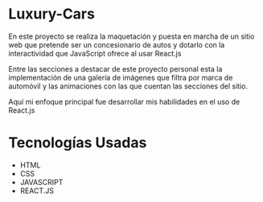 # Luxury-Cars 
En este proyecto se realiza la maquetación y puesta en marcha de un sitio web que pretende ser un concesionario de autos y dotarlo con la interactividad que JavaScript ofrece al usar React.js

Entre las secciones a destacar de este proyecto personal esta la implementación de una galería de imágenes que filtra por marca de automóvil y las animaciones con las que cuentan las secciones del sitio.

Aquí mi enfoque principal fue desarrollar mis habilidades en el uso de React.js

# Tecnologías Usadas

* HTML
* CSS
* JAVASCRIPT
* REACT.JS

